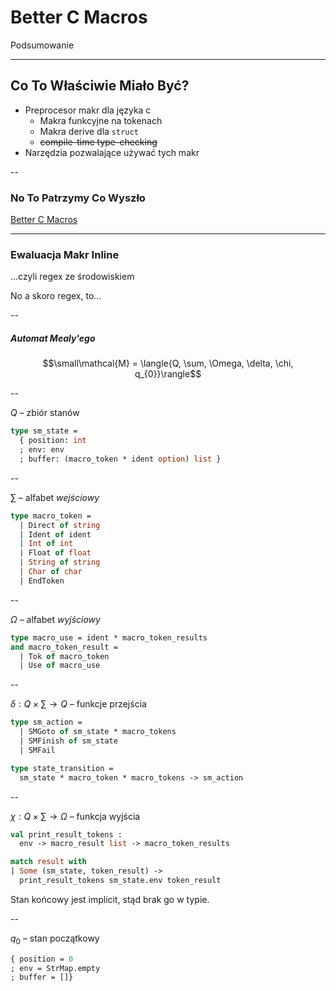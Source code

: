 # Better C Macros

Podsumowanie

---

## Co To Właściwie Miało Być?

+ Preprocesor makr dla języka c
	+ Makra funkcyjne na tokenach
	+ Makra derive dla `struct`
	+ ~~compile-time type-checking~~
+ Narzędzia pozwalające używać tych makr

--

### No To Patrzymy Co Wyszło

[Better C Macros](https://github.com/bartex00001/better-c-macros)

---

### Ewaluacja Makr Inline

...czyli regex ze środowiskiem


No a skoro regex, to...

--

##### Automat Mealy'ego

$$\small\mathcal{M} = \langle{Q, \sum, \Omega, \delta, \chi, q_{0}}\rangle$$

--

$Q$  – zbiór stanów

```ocaml
type sm_state =
  { position: int
  ; env: env
  ; buffer: (macro_token * ident option) list }
```

--

$\sum$ – alfabet *wejściowy*

```ocaml
type macro_token =
  | Direct of string
  | Ident of ident
  | Int of int
  | Float of float
  | String of string
  | Char of char
  | EndToken
```

--

$\Omega$ – alfabet *wyjściowy*

```ocaml
type macro_use = ident * macro_token_results
and macro_token_result =
  | Tok of macro_token
  | Use of macro_use
```

--

$\delta : Q\times\sum \rightarrow Q$ – funkcje przejścia

```ocaml
type sm_action =
  | SMGoto of sm_state * macro_tokens
  | SMFinish of sm_state
  | SMFail

type state_transition =
  sm_state * macro_token * macro_tokens -> sm_action
```

--

$\chi : Q \times\sum \rightarrow \Omega$ – funkcja wyjścia

```ocaml
val print_result_tokens :
  env -> macro_result list -> macro_token_results
```

```ocaml
match result with
| Some (sm_state, token_result) ->
  print_result_tokens sm_state.env token_result
```

Stan końcowy jest implicit, stąd brak go w typie.

--

$q_0$ – stan początkowy

```ocaml
{ position = 0
; env = StrMap.empty
; buffer = []}
```
